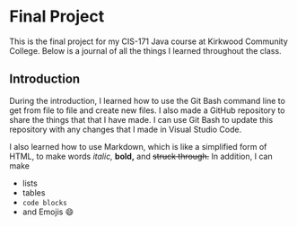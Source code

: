 # Final Project

This is the final project for my CIS-171 Java course at Kirkwood Community College. Below is a journal of all the things I learned throughout the class.

## Introduction
During the introduction, I learned how to use the Git Bash command line to get from file to file and create new files. I also made a GitHub repository to share the things that that I have made. I can use Git Bash to update this repository with any changes that I made in Visual Studio Code.

I also learned how to use Markdown, which is like a simplified form of HTML, to make words *italic,* **bold,** and ~~struck through.~~ In addition, I can make

* lists
* tables
* `code blocks`
* and Emojis :smile: